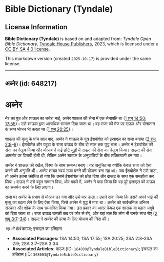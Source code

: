 # Bible Dictionary (Tyndale)

## License Information

**Bible Dictionary (Tyndale)** is based on and adapted from: _Tyndale Open Bible Dictionary_, [Tyndale House Publishers](https://tyndaleopenresources.com/), 2023, which is licensed under a [CC BY-SA 4.0 license](https://creativecommons.org/licenses/by-sa/4.0/legalcode.en).

This markdown version (created `2025-10-17`) is provided under the same license.



--------------------------------

## अब्नेर (id: 648217)

अब्नेर
======

नेर का पुत्र और शाऊल का चचेरा भाई, अब्नेर शाऊल की सेना में एक सेनापति था ([1 शमू 14:50](https://ref.ly/1Sam14:50); [17:55](https://ref.ly/1Sam17:55))। उसे शाऊल द्वारा अत्यधिक सम्मान दिया जाता था। वह राजा की मेज पर दाऊद और योनातान के साथ भोजन भी करता था ([1 शमू 20:25](https://ref.ly/1Sam20:25))।

शाऊल की मृत्यु के पांच साल बाद, अब्नेर ने शाऊल के पुत्र ईशबोशेत को इस्राएल का राजा बनाया ([2 शमू 2:8](https://ref.ly/2Sam2:8-2Sam2:9)–[9](https://ref.ly/2Sam2:8-2Sam2:9))। ईशबोशेत और यहूदा के राजा दाऊद के बीच दो साल तक युद्ध चला। अब्नेर ने ईशबोशेत की सेना का नेतृत्व किया और योआब ने कई छोटे युद्धों में दाऊद की सेना का नेतृत्व किया। दाऊद की सेना आमतौर पर विजयी होती थी, लेकिन अब्नेर शाऊल के अनुयायियों के बीच शक्तिशाली बन गया।

अब्नेर ने शाऊल की रखैल, रिस्पा के साथ सम्बन्ध बनाए। यह अनुचित था क्योंकि केवल राजा को ऐसा करने की अनुमति थी। अब्नेर शायद स्वयं राजा बनने की योजना बना रहा था। जब ईशबोशेत ने उसे डांटा, तो अब्नेर इतना क्रोधित हो गया कि उसने ईशबोशेत को छोड़ दिया और दाऊद के साथ एक समझौता कर लिया। दाऊद ने उसे बहुत सम्मान दिया, और बदले में, अब्नेर ने वादा किया कि वह पूरे इस्राएल को दाऊद का समर्थन करने के लिए लाएगा।

राजा पर अब्नेर के प्रभाव से योआब डर गया और उसे मार डाला। उसने दावा किया कि उसने अपने भाई की मृत्यु का बदला लेने के लिए ऐसा किया, जिसे अब्नेर ने युद्ध में मारा था। अब्नेर को सार्वजनिक अन्तिम संस्कार और शोक के साथ सम्मानित किया गया। इस प्रकार का आदर केवल एक शासक या महान अगुवे को दिया जाता था। राजा दाऊद उसकी कब्र पर जोर से रोए, और यहां तक कि लोग भी उनके साथ रोए ([2 शमू 3:7](https://ref.ly/2Sam3:7-2Sam3:34)–[34](https://ref.ly/2Sam3:7-2Sam3:34))। दाऊद ने अब्नेर की हत्या के लिए योआब की निंदा की।

*यह भी देखें* दाऊद; इस्राएल का इतिहास.

* **Associated Passages:** 1SA 14:50; 1SA 17:55; 1SA 20:25; 2SA 2:8–2SA 2:9; 2SA 3:7–2SA 3:34
* **Associated Articles:** दाऊद (ID: `184898@TyndaleBibleDictionary`); इस्राएल का इतिहास  (ID: `368603@TyndaleBibleDictionary`)

